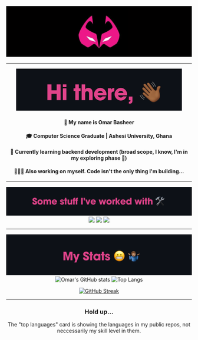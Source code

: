 <div align="center">

<!-- <img src="img/inf.png" /> -->
<img width=750px src="img/prowler banner.png" />

---

<img width=450px src="img/hi2 copy.png" />

#### 🙂 My name is Omar Basheer

#### 🎓 Computer Science Graduate | Ashesi University, Ghana

#### 🌱 Currently learning backend development (broad scope, I know, I'm in my exploring phase 🔭)

#### 🧘🏽‍♂️ Also working on myself. Code isn't the only thing I'm building...

---
<img width=650px src="img/stuff4.png" />


<img src="https://skillicons.dev/icons?i=python,java,php,dart,js,ts,html,css,md&perline=10" />
<img src="https://skillicons.dev/icons?i=git,github,flutter,react,django,laravel&perline=10" />
<img src="https://skillicons.dev/icons?i=firebase,mysql,postgres&perline=8" />

<!-- <img src="https://skillicons.dev/icons?i=react"/>&nbsp;&nbsp;&nbsp;&nbsp;&nbsp;&nbsp;&nbsp;&nbsp; -->

---

<img width=700px src="img/stats4.png" />


<!-- <img alt="Omar's GitHub stats" width="406" src="https://github-readme-stats.vercel.app/api?username=omar-basheer&custom_title=Github+Stats&bg_color=00000000&hide_border=true&show_icons=true&text_color=bcb28d&title_color=f4cd7c&icon_color=00AEFF">
<img alt="Top Langs" src="https://github-readme-stats.vercel.app/api/top-langs/?username=omar-basheer&layout=compact&hide_border=true&bg_color=00000000&text_color=bcb28d&custom_title=Top+Languages&title_color=f4cd7c"> -->

<!-- <a href="https://git.io/streak-stats"><img src="https://github-readme-streak-stats.herokuapp.com?user=omar-basheer&theme=ayu-mirage&hide_border=true&background=EB545400" alt="GitHub Streak" /></a> -->

<img alt="Omar's GitHub stats" width="406" src="https://github-readme-stats.vercel.app/api?username=omar-basheer&custom_title=Github+Stats&bg_color=0D1117&hide_border=true&show_icons=true&text_color=E0438A&title_color=4141EE&icon_color=00AEFF">
<img alt="Top Langs" src="https://github-readme-stats.vercel.app/api/top-langs/?username=omar-basheer&layout=compact&hide_border=true&bg_color=0D1117&text_color=E0438A&custom_title=Top+Languages&title_color=4141EE">

<a href="https://git.io/streak-stats"><img src="https://github-readme-streak-stats.herokuapp.com?user=omar-basheer&background=0D1117&dates=4141EE&currStreakNum=E0438A&currStreakLabel=4141EE&ring=4141EE&sideNums=E0438A&sideLabels=4141EE&fire=E0438A&border=090A1E&stroke=EBEBEB" alt="GitHub Streak" /></a>

<!-- [![Leetcode Stats](https://leetcard.jacoblin.cool/omar-basheer?theme=dark)](https://leetcode.com/omar-basheer/) -->

<!-- https://github-readme-streak-stats.herokuapp.com/demo/ -->
---

### Hold up...

The "top languages" card is showing the languages in my public repos, not neccessarily my skill level in them.

</div>
